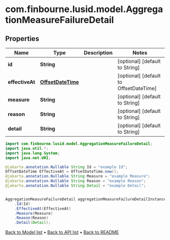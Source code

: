 # com.finbourne.lusid.model.AggregationMeasureFailureDetail

## Properties

Name | Type | Description | Notes
------------ | ------------- | ------------- | -------------
**id** | **String** |  | [optional] [default to String]
**effectiveAt** | [**OffsetDateTime**](OffsetDateTime.md) |  | [optional] [default to OffsetDateTime]
**measure** | **String** |  | [optional] [default to String]
**reason** | **String** |  | [optional] [default to String]
**detail** | **String** |  | [optional] [default to String]

```java
import com.finbourne.lusid.model.AggregationMeasureFailureDetail;
import java.util.*;
import java.lang.System;
import java.net.URI;

@jakarta.annotation.Nullable String Id = "example Id";
OffsetDateTime EffectiveAt = OffsetDateTime.now();
@jakarta.annotation.Nullable String Measure = "example Measure";
@jakarta.annotation.Nullable String Reason = "example Reason";
@jakarta.annotation.Nullable String Detail = "example Detail";


AggregationMeasureFailureDetail aggregationMeasureFailureDetailInstance = new AggregationMeasureFailureDetail()
    .Id(Id)
    .EffectiveAt(EffectiveAt)
    .Measure(Measure)
    .Reason(Reason)
    .Detail(Detail);
```


[Back to Model list](../README.md#documentation-for-models) &#8226; [Back to API list](../README.md#documentation-for-api-endpoints) &#8226; [Back to README](../README.md)
